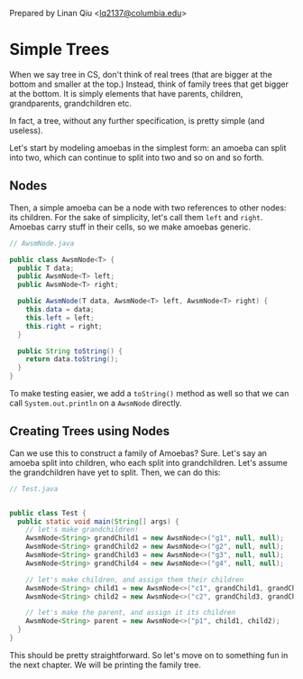 Prepared by Linan Qiu <[lq2137@columbia.edu](lq2137@columbia.edu)>

# Simple Trees

When we say tree in CS, don't think of real trees (that are bigger at the bottom and smaller at the top.) Instead, think of family trees that get bigger at the bottom. It is simply elements that have parents, children, grandparents, grandchildren etc.

In fact, a tree, without any further specification, is pretty simple (and useless).

Let's start by modeling amoebas in the simplest form: an amoeba can split into two, which can continue to split into two and so on and so forth.

## Nodes

Then, a simple amoeba can be a node with two references to other nodes: its children. For the sake of simplicity, let's call them `left` and `right`. Amoebas carry stuff in their cells, so we make amoebas generic.

```java
// AwsmNode.java

public class AwsmNode<T> {
  public T data;
  public AwsmNode<T> left;
  public AwsmNode<T> right;

  public AwsmNode(T data, AwsmNode<T> left, AwsmNode<T> right) {
    this.data = data;
    this.left = left;
    this.right = right;
  }

  public String toString() {
    return data.toString();
  }
}
```

To make testing easier, we add a `toString()` method as well so that we can call `System.out.println` on a `AwsmNode` directly.

## Creating Trees using Nodes

Can we use this to construct a family of Amoebas? Sure. Let's say an amoeba split into children, who each split into grandchildren. Let's assume the grandchildren have yet to split. Then, we can do this:

```java
// Test.java


public class Test {
  public static void main(String[] args) {
    // let's make grandchildren!
    AwsmNode<String> grandChild1 = new AwsmNode<>("g1", null, null);
    AwsmNode<String> grandChild2 = new AwsmNode<>("g2", null, null);
    AwsmNode<String> grandChild3 = new AwsmNode<>("g3", null, null);
    AwsmNode<String> grandChild4 = new AwsmNode<>("g4", null, null);

    // let's make children, and assign them their children
    AwsmNode<String> child1 = new AwsmNode<>("c1", grandChild1, grandChild2);
    AwsmNode<String> child2 = new AwsmNode<>("c2", grandChild3, grandChild4);

    // let's make the parent, and assign it its children
    AwsmNode<String> parent = new AwsmNode<>("p1", child1, child2);
  }
}
```

This should be pretty straightforward. So let's move on to something fun in the next chapter. We will be printing the family tree.
